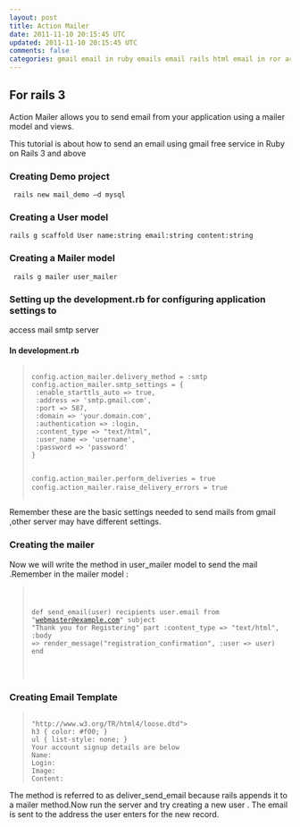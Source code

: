 ```yaml
---           
layout: post
title: Action Mailer
date: 2011-11-10 20:15:45 UTC
updated: 2011-11-10 20:15:45 UTC
comments: false
categories: gmail email in ruby emails email rails html email in ror actionmailer email in ruby
---
```


##  For rails 3

Action Mailer allows you to send email from your application using a mailer
model and views.

This tutorial is about how to send an email using gmail free service in Ruby on Rails 3 and above</div>

### Creating Demo project

<code> rails new mail_demo –d mysql </code>

### Creating a User model

<code>rails g scaffold User name:string email:string content:string </code>

### Creating a Mailer model

<code> rails g mailer user_mailer </code>

### Setting up the development.rb for configuring application settings to
access mail smtp server

#### In development.rb
<blockquote>
<pre>
<code>
config.action_mailer.delivery_method = :smtp
config.action_mailer.smtp_settings = {
 :enable_starttls_auto =&gt; true,
 :address =&gt; 'smtp.gmail.com',
 :port =&gt; 587,
 :domain =&gt; 'your.domain.com',
 :authentication =&gt; :login,
 :content_type =&gt; "text/html",
 :user_name =&gt; 'username',
 :password =&gt; 'password'
}

config.action_mailer.perform_deliveries = true
config.action_mailer.raise_delivery_errors = true
</code>
</pre>
</blockquote>

Remember
these are the basic settings needed to send mails from gmail ,other server may
have different settings.

### Creating the mailer

Now we will write the method in user_mailer model to send the mail .Remember in the mailer model  :

<blockquote>
<pre>
<code>

def send_email(user)
   recipients  user.email
   from        "webmaster@example.com"
   subject     "Thank you for Registering"
   part :content_type => "text/html",
    :body => render_message("registration_confirmation", :user => user)
end

</code>
</pre>
</blockquote>

### Creating Email Template

<blockquote><pre><code> 
"http://www.w3.org/TR/html4/loose.dtd"&gt;
h3 { color: #f00; }
ul { list-style: none; }
Your account signup details are below
Name:  
Login: 
Image: 
Content: 
</code></pre></blockquote>

The method is referred to as deliver_send_email because rails appends it to a mailer method.Now
run the server and try creating a new user . The email is sent to the address
the user enters for the new record.